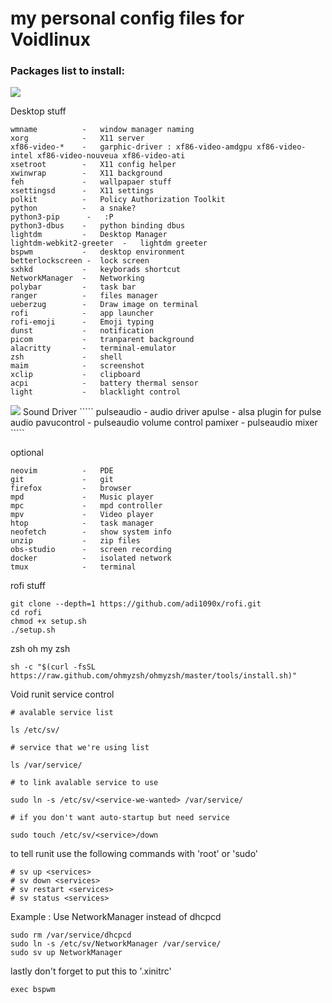 # my personal config files for Voidlinux
### Packages list to install:

<img src="https://github.com/vazw/vazw/blob/main/1">

Desktop stuff
`````
wmname          -   window manager naming
xorg            -   X11 server
xf86-video-*    -   garphic-driver : xf86-video-amdgpu xf86-video-intel xf86-video-nouveua xf86-video-ati
xsetroot        -   X11 config helper
xwinwrap        -   X11 background
feh             -   wallpapaer stuff
xsettingsd      -   X11 settings
polkit          -   Policy Authorization Toolkit
python          -   a snake?
python3-pip      -   :P
python3-dbus    -   python binding dbus
lightdm         -   Desktop Manager
lightdm-webkit2-greeter  -   lightdm greeter
bspwm           -   desktop environment
betterlockscreen -  lock screen
sxhkd           -   keyborads shortcut
NetworkManager  -   Networking
polybar         -   task bar
ranger          -   files manager
ueberzug        -   Draw image on terminal
rofi            -   app launcher
rofi-emoji      -   Emoji typing
dunst           -   notification
picom           -   tranparent background
alacritty       -   terminal-emulator
zsh             -   shell
maim            -   screenshot
xclip           -   clipboard 
acpi            -   battery thermal sensor 
light           -   blacklight control
`````
<img src="https://github.com/vazw/vazw/blob/main/2">
Sound Driver
`````
pulseaudio      -   audio driver
apulse          -   alsa plugin for pulse audio
pavucontrol     -   pulseaudio volume control
pamixer         -   pulseaudio mixer
`````

optional
`````
neovim          -   PDE
git             -   git
firefox         -   browser
mpd             -   Music player
mpc             -   mpd controller
mpv             -   Video player
htop            -   task manager
neofetch        -   show system info
unzip           -   zip files
obs-studio      -   screen recording
docker          -   isolated network
tmux            -   terminal 
`````

rofi stuff
`````
git clone --depth=1 https://github.com/adi1090x/rofi.git
cd rofi
chmod +x setup.sh
./setup.sh
`````

zsh oh my zsh
`````
sh -c "$(curl -fsSL https://raw.github.com/ohmyzsh/ohmyzsh/master/tools/install.sh)"
`````

Void runit service control
`````
# avalable service list

ls /etc/sv/
`````
`````
# service that we're using list

ls /var/service/
`````
`````
# to link avalable service to use

sudo ln -s /etc/sv/<service-we-wanted> /var/service/
`````
`````
# if you don't want auto-startup but need service

sudo touch /etc/sv/<service>/down
`````

to tell runit use the following commands with 'root' or 'sudo'
`````
# sv up <services>
# sv down <services>
# sv restart <services>
# sv status <services>
`````

Example : Use NetworkManager instead of dhcpcd
`````
sudo rm /var/service/dhcpcd
sudo ln -s /etc/sv/NetworkManager /var/service/
sudo sv up NetworkManager
`````

lastly don't forget to put this to '.xinitrc'
`````
exec bspwm
`````

